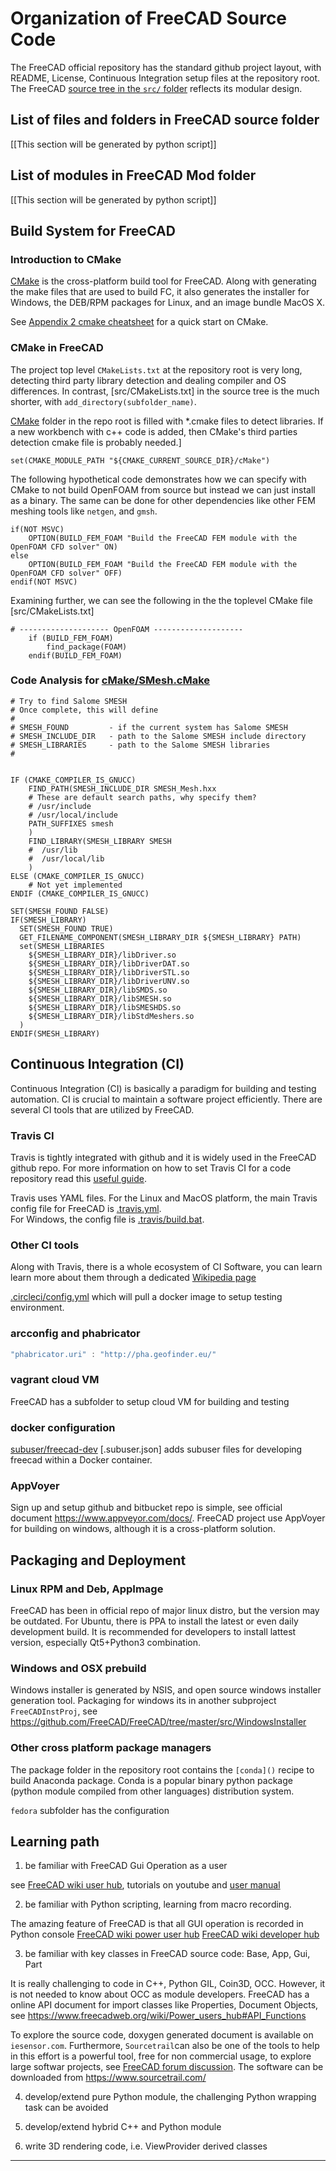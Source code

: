 # Organization of FreeCAD Source Code

The FreeCAD official repository has the standard github project layout, with README, License, Continuous Integration setup files at the repository root. The FreeCAD [source tree in the `src/` folder](https://github.com/FreeCAD/FreeCAD/tree/master/src/Ext/freecad) reflects its modular design.

## List of files and folders in FreeCAD source folder
[[This section will be generated by python script]]


## List of modules in FreeCAD Mod folder
[[This section will be generated by python script]]


## Build System for FreeCAD

### Introduction to CMake

[CMake](https://cmake.org/) is the cross-platform build tool for FreeCAD. Along with generating the make files that are used to build FC, it also generates the installer for Windows, the DEB/RPM packages for Linux, and an image bundle MacOS X.

See [Appendix 2 cmake cheatsheet](./A2.cmake_cheatsheet.md) for a quick start on CMake.


### CMake in FreeCAD

The project top level `CMakeLists.txt` at the repository root is very long, detecting third party library detection and dealing compiler and OS differences.  In contrast, [src/CMakeLists.txt] in the source tree is the much shorter, with `add_directory(subfolder_name)`. 

[CMake](https://github.com/FreeCAD/FreeCAD/tree/master/cMake) folder in the repo root is filled with *.cmake files to detect libraries. If a new workbench with c++ code is added, then CMake's third parties detection cmake file is probably needed.]

```shell
set(CMAKE_MODULE_PATH "${CMAKE_CURRENT_SOURCE_DIR}/cMake")
```

The following hypothetical code demonstrates how we can specify with CMake to not build OpenFOAM from source but instead we can just install as a  binary. The same can be done for other dependencies like other FEM meshing tools like `netgen`, and `gmsh`.  

```shell
if(NOT MSVC)
    OPTION(BUILD_FEM_FOAM "Build the FreeCAD FEM module with the OpenFOAM CFD solver" ON)
else
    OPTION(BUILD_FEM_FOAM "Build the FreeCAD FEM module with the OpenFOAM CFD solver" OFF)
endif(NOT MSVC)
```
Examining further, we can see the following in the the toplevel CMake file [src/CMakeLists.txt]

```shell
# -------------------- OpenFOAM --------------------
    if (BUILD_FEM_FOAM)
        find_package(FOAM)
    endif(BUILD_FEM_FOAM)

```

### Code Analysis for [cMake/SMesh.cMake](https://github.com/FreeCAD/FreeCAD/tree/master/cMake/SMesh.cMake)

```shell
# Try to find Salome SMESH
# Once complete, this will define
#
# SMESH_FOUND         - if the current system has Salome SMESH
# SMESH_INCLUDE_DIR   - path to the Salome SMESH include directory
# SMESH_LIBRARIES     - path to the Salome SMESH libraries
#


IF (CMAKE_COMPILER_IS_GNUCC)
    FIND_PATH(SMESH_INCLUDE_DIR SMESH_Mesh.hxx
    # These are default search paths, why specify them?
    # /usr/include
    # /usr/local/include
    PATH_SUFFIXES smesh
    )
    FIND_LIBRARY(SMESH_LIBRARY SMESH
    #  /usr/lib
    #  /usr/local/lib
    )
ELSE (CMAKE_COMPILER_IS_GNUCC)
    # Not yet implemented
ENDIF (CMAKE_COMPILER_IS_GNUCC)

SET(SMESH_FOUND FALSE)
IF(SMESH_LIBRARY)
  SET(SMESH_FOUND TRUE)
  GET_FILENAME_COMPONENT(SMESH_LIBRARY_DIR ${SMESH_LIBRARY} PATH)
  set(SMESH_LIBRARIES
    ${SMESH_LIBRARY_DIR}/libDriver.so
    ${SMESH_LIBRARY_DIR}/libDriverDAT.so
    ${SMESH_LIBRARY_DIR}/libDriverSTL.so
    ${SMESH_LIBRARY_DIR}/libDriverUNV.so
    ${SMESH_LIBRARY_DIR}/libSMDS.so
    ${SMESH_LIBRARY_DIR}/libSMESH.so
    ${SMESH_LIBRARY_DIR}/libSMESHDS.so
    ${SMESH_LIBRARY_DIR}/libStdMeshers.so
  )
ENDIF(SMESH_LIBRARY)
```

## Continuous Integration (CI)

Continuous Integration (CI) is basically a paradigm for building and testing automation.
CI is crucial to maintain a software project efficiently. There are several CI tools
that are utilized by FreeCAD. 

### Travis CI

Travis is tightly integrated with github and it is widely used in the FreeCAD github repo.
For more information on how to set Travis CI for a code repository read this [useful guide](https://github.com/dwyl/learn-travis).

Travis uses YAML files. For the Linux and MacOS platform, the main Travis config file for FreeCAD is [.travis.yml](https://github.com/FreeCAD/FreeCAD/blob/master/.travis.yml).  
For Windows, the config file is [.travis/build.bat](https://github.com/FreeCAD/FreeCAD/blob/master/.travis/build.bat).

### Other CI tools

Along with Travis, there is a whole ecosystem of CI Software, you can learn learn
more about them through a dedicated [Wikipedia page](https://en.wikipedia.org/wiki/Comparison_of_continuous_integration_software)

[.circleci/config.yml](https://github.com/FreeCAD/FreeCAD/tree/master/.circleci/config.yml)
which will pull a docker image to setup testing environment.

### arcconfig and phabricator

```javascript
"phabricator.uri" : "http://pha.geofinder.eu/"
```
### vagrant cloud VM

FreeCAD has a subfolder to setup cloud VM for building and testing

### docker configuration
[subuser/freecad-dev](https://github.com/FreeCAD/FreeCAD/blob/master/subuser/freecad-dev)
[.subuser.json] 	adds subuser files for developing freecad within a Docker container.

### AppVoyer

Sign up and setup github and bitbucket repo is simple, see official document <https://www.appveyor.com/docs/>. FreeCAD project use AppVoyer for building on windows, although it is a cross-platform solution.


## Packaging and Deployment

### Linux RPM and Deb, AppImage

FreeCAD has been in official repo of major linux distro, but the version may be outdated. For Ubuntu, there is PPA to install the latest or even daily development build.  It is recommended for developers to install lattest version, especially Qt5+Python3 combination. 

### Windows and OSX prebuild

Windows installer is generated by NSIS, and open source windows installer generation tool. Packaging for windows its in another subproject `FreeCADInstProj`, see https://github.com/FreeCAD/FreeCAD/tree/master/src/WindowsInstaller

### Other cross platform package managers

The package folder in the repository root contains the `[conda]()` recipe to build Anaconda package. Conda is a popular binary python package (python module compiled from other languages) distribution system. 

`fedora` subfolder has the configuration 

## Learning path

1. be familiar with FreeCAD Gui Operation as a user

see [FreeCAD wiki user hub](https://www.freecadweb.org/wiki/), tutorials on youtube and [user manual]()

2. be familiar with Python scripting, learning from macro recording.

The amazing feature of FreeCAD is that all GUI operation is recorded in Python console
[FreeCAD wiki power user hub](https://www.freecadweb.org/wiki/Power_users_hub)
[FreeCAD wiki developer hub](https://www.freecadweb.org/wiki/Developer_hub)

3. be familiar with key classes in FreeCAD source code: Base, App, Gui, Part

It is really challenging to code in C++, Python GIL, Coin3D, OCC. However, it is  not needed to know about OCC as module developers.
FreeCAD has a online API document for import classes like Properties, Document Objects, see <https://www.freecadweb.org/wiki/Power_users_hub#API_Functions>

To explore the source code, doxygen generated document is available on `iesensor.com`. Furthermore, `Sourcetrail`can also be one of the tools to help in this effort
is a powerful tool, free for non commercial usage, to explore large softwar projects, see [FreeCAD forum discussion](https://forum.freecadweb.org/viewtopic.php?f=10&t=37386). The software can be downloaded from <https://www.sourcetrail.com/>

4. develop/extend pure Python module, the challenging Python wrapping task can be avoided

5. develop/extend hybrid C++ and Python module

6. write 3D rendering code, i.e. ViewProvider derived classes


************************************************************************
